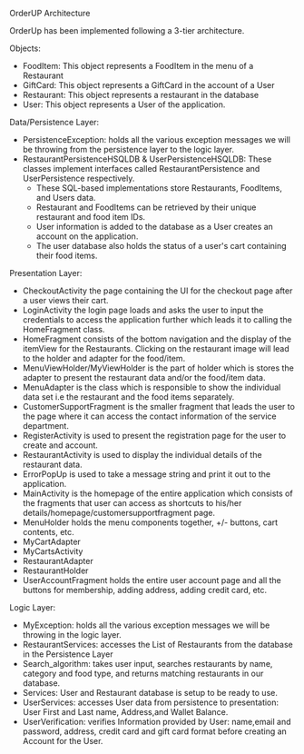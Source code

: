 OrderUP Architecture

OrderUp has been implemented following a 3-tier architecture.

Objects:
- FoodItem: This object represents a FoodItem in the menu of a Restaurant
- GiftCard: This object represents a GiftCard in the account of a User
- Restaurant: This object represents a restaurant in the database 
- User: This object represents a User of the application.

Data/Persistence Layer:
- PersistenceException: holds all the various exception messages we will be throwing from the persistence layer to the logic layer.
- RestaurantPersistenceHSQLDB & UserPersistenceHSQLDB: These classes implement interfaces called RestaurantPersistence and UserPersistence respectively. 
  - These SQL-based implementations store Restaurants, FoodItems, and Users data. 
  - Restaurant and FoodItems can be retrieved by their unique restaurant and food item IDs.
  - User information is added to the database as a User creates an account on the application.
  - The user database also holds the status of a user's cart containing their food items.

Presentation Layer:
- CheckoutActivity the page containing the UI for the checkout page after a user views their cart.
- LoginActivity the login page loads and asks the user to input the credentials to access the application further which leads it to calling the HomeFragment class.
- HomeFragment consists of the bottom navigation and the display of the itemView for the Restaurants. Clicking on the restaurant image will lead to the holder and    adapter for the food/item.
- MenuViewHolder/MyViewHolder is the part of holder which is stores the adapter to present the restaurant data and/or the food/item data.
- MenuAdapter is the class which is responsible to show the individual data set i.e the restaurant and the food items separately.
- CustomerSupportFragment is the smaller fragment that leads the user to the page where it can access the contact information of the service department.
- RegisterActivity is used to present the registration page for the user to create and account.
- RestaurantActivity is used to display the individual details of the restaurant data.
- ErrorPopUp is used to take a message string and print it out to the application.
- MainActivity is the homepage of the entire application which consists of the fragments that user can access as shortcuts to his/her details/homepage/customersupportfragment page.
- MenuHolder holds the menu components together, +/- buttons, cart contents, etc.
- MyCartAdapter
- MyCartsActivity
- RestaurantAdapter
- RestaurantHolder
- UserAccountFragment holds the entire user account page and all the buttons for membership, adding address, adding credit card, etc.

Logic Layer:
- MyException: holds all the various exception messages we will be throwing in the logic layer.
- RestaurantServices: accesses the List of Restaurants from the database in the Persistence Layer
- Search_algorithm: takes user input, searches restaurants by name, category and food type, and returns matching restaurants in our database.
- Services: User and Restaurant database is setup to be ready to use.
- UserServices: accesses User data from persistence to presentation: User First and Last name, Address,and Wallet Balance.
- UserVerification: verifies Information provided by User: name,email and password, address, credit card and gift card format before creating an Account for the User.
